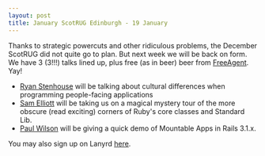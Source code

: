 ```yaml
---
layout: post
title: January ScotRUG Edinburgh - 19 January
---
```


Thanks to strategic powercuts and other ridiculous problems, the December ScotRUG did not quite go to plan. But next week we will be back on form. We have 3 (3!!!) talks lined up, plus free (as in beer) beer from [FreeAgent](http://freeagent.com). Yay!

* [Ryan Stenhouse](https://twitter.com/ryanstenhouse) will be talking about cultural differences when programming people-facing applications 
* [Sam Elliott](https://twitter.com/lenary) will be taking us on a magical mystery tour of the more obscure (read exciting) corners of Ruby's core classes and Standard Lib.
* [Paul Wilson](https://twitter.com/paulanthonywils) will be giving a quick demo of Mountable Apps in Rails 3.1.x. 

You may also sign up on Lanyrd [here](http://lanyrd.com/2012/scotrug-january/).
